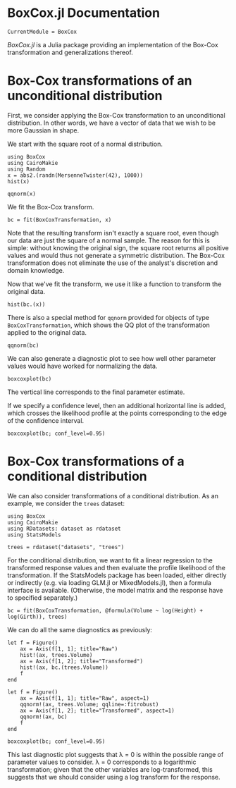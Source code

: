 # BoxCox.jl Documentation

```@meta
CurrentModule = BoxCox
```

*BoxCox.jl* is a Julia package providing an implementation of the Box-Cox transformation and generalizations thereof.


# Box-Cox transformations of an unconditional distribution

First, we consider applying the Box-Cox transformation to an unconditional distribution.
In other words, we have a vector of data that we wish to be more Gaussian in shape.

We start with the square root of a normal distribution.

```@example Unconditional
using BoxCox
using CairoMakie
using Random
x = abs2.(randn(MersenneTwister(42), 1000))
hist(x)
```

```@example Unconditional
qqnorm(x)
```

We fit the Box-Cox transform.
```@example Unconditional
bc = fit(BoxCoxTransformation, x)
```

Note that the resulting transform isn't exactly a square root, even though our data are just the square of a normal sample. The reason for this is simple: without knowing the original sign, the square root returns all positive values and would thus not generate a symmetric distribution. The Box-Cox transformation does not eliminate the use of the analyst's discretion and domain knowledge.

Now that we've fit the transform, we use it like a function to transform the original data.

```@example Unconditional
hist(bc.(x))
```

There is also a special method for `qqnorm` provided for objects of type `BoxCoxTransformation`, which shows the QQ plot of the transformation applied to the original data.

```@example Unconditional
qqnorm(bc)
```

We can also generate a diagnostic plot to see how well other parameter values would have worked for normalizing the data.

```@example Unconditional
boxcoxplot(bc)
```

The vertical line corresponds to the final parameter estimate. 

If we specify a confidence level, then an additional horizontal line is added, which crosses the likelihood profile at the points corresponding to the edge of the confidence interval.

```@example Unconditional
boxcoxplot(bc; conf_level=0.95)
```

# Box-Cox transformations of a conditional distribution

We can also consider transformations of a conditional distribution.
As an example, we consider the `trees` dataset:

```@example Conditional
using BoxCox
using CairoMakie
using RDatasets: dataset as rdataset
using StatsModels

trees = rdataset("datasets", "trees")
```

For the conditional distribution, we want to fit a linear regression to the transformed response values and then evaluate the profile likelihood of the transformation. If the StatsModels package has been loaded, either directly or indirectly (e.g. via loading GLM.jl or MixedModels.jl), then a formula interface is available. (Otherwise, the model matrix and the response have to specified separately.)

```@example Conditional
bc = fit(BoxCoxTransformation, @formula(Volume ~ log(Height) + log(Girth)), trees)
```

We can do all the same diagnostics as previously:

```@example Conditional
let f = Figure()
    ax = Axis(f[1, 1]; title="Raw")
    hist!(ax, trees.Volume)
    ax = Axis(f[1, 2]; title="Transformed")
    hist!(ax, bc.(trees.Volume))
    f
end
```

```@example Conditional
let f = Figure()
    ax = Axis(f[1, 1]; title="Raw", aspect=1)
    qqnorm!(ax, trees.Volume; qqline=:fitrobust)
    ax = Axis(f[1, 2]; title="Transformed", aspect=1)
    qqnorm!(ax, bc)
    f
end
```

```@example Conditional
boxcoxplot(bc; conf_level=0.95)
```

This last diagnostic plot suggests that λ = 0 is within the possible range of parameter values to consider.  λ = 0 corresponds to a logarithmic transformation; given that the other variables are log-transformed, this suggests that we should consider using a log transform for the response. 
